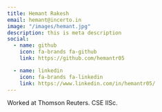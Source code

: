 ```yaml
---
title: Hemant Rakesh
email: hemant@incerto.in
image: "/images/hemant.jpg"
description: this is meta description
social:
  - name: github
    icon: fa-brands fa-github
    link: https://github.com/hemantr05

  - name: linkedin
    icon: fa-brands fa-linkedin
    link: https://www.linkedin.com/in/hemantr05/
---
```


Worked at Thomson Reuters.
CSE IISc.